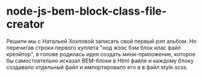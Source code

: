 # node-js-bem-block-class-file-creator

Решили мы с Натальей Хохловой записать свой первый рэп альбом. Но перечитав строки первого куплета "нод жээс бэм блок клас файл креэйтор", в голове родилась идея создать мини-приложение, которое бы самостоятельно исказал BEM-блоки в Html файле и каждому блоку создавало отдельный файл и импортировало его в в файл style.scss.

